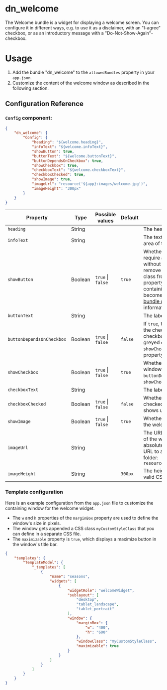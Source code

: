 # dn_welcome

The Welcome bundle is a widget for displaying a welcome screen. You can configure it in different ways, e.g. to use it
as a disclaimer, with an "I-agree" checkbox, or as an introductory message with a "Do-Not-Show-Again"-checkbox.

# Usage

1. Add the bundle "dn_welcome" to the `allowedBundles` property in your `app.json`.
2. Customize the content of the welcome window as described in the following section.

## Configuration Reference

### `Config` component:

```json
{
    "dn_welcome": {
        "Config": {
            "heading": "${welcome.heading}",
            "infoText": "${welcome.infoText}",
            "showButton": true,
            "buttonText": "${welcome.buttonText}",
            "buttonDependsOnCheckbox": true,
            "showCheckbox": true,
            "checkboxText": "${welcome.checkboxText}",
            "checkboxChecked": true,
            "showImage": true,
            "imageUrl": "resource('${app}:images/welcome.jpg')",
            "imageHeight": "300px"
        }
    }
}
```

| Property                  | Type    | Possible values         | Default     | Description                                                                                                                                                                                                                                                                                                                                                                                                                                                                    |
|---------------------------|---------|-------------------------|-------------|--------------------------------------------------------------------------------------------------------------------------------------------------------------------------------------------------------------------------------------------------------------------------------------------------------------------------------------------------------------------------------------------------------------------------------------------------------------------------------|
| `heading`                 | String  |                         |             | The heading shown below the image.                                                                                                                                                                                                                                                                                                                                                                                                                                             |
| `infoText`                | String  |                         |             | The text displayed in the main content area of the window.                                                                                                                                                                                                                                                                                                                                                                                                                     |
| `showButton`              | Boolean | `true` &#124; `false`   | `true`      | Whether to show the button. If you still require a way to close the windo without using the button, you can remove `noTitleBarAndWindowTools` CSS class from the window's `windowClass` property. The window title bar containing a "close" button will then become visible. See the [templates bundle documentation](https://demos.conterra.de/mapapps/resources/jsregistry/root/templates/latest/README.md#b%3Dtemplates%3Bv%3D4.17.0%3Bf%3Dtempla%3B) for more information. |
| `buttonText`              | String  |                         |             | The label of the button.                                                                                                                                                                                                                                                                                                                                                                                                                                                       |
| `buttonDependsOnCheckbox` | Boolean | `true` &#124; `false`   | `false`     | If `true`, the button is only enabled when the checkbox is checked. If the checkbox is not checked, the button is greyed out and cannot be clicked. Note: `showCheckbox` must be `true` for this property to have an effect.
| `showCheckbox`            | Boolean | `true` &#124; `false`   | `true`      | Whether to show the checkbox in the window. Note: The property `buttonDependsOnCheckbox` is ignored, if `showCheckbox` is `false`.                                                                                                                                                                                                                                                                                                                                             |
| `checkboxText`            | String  |                         |             | The label for the checkbox.                                                                                                                                                                                                                                                                                                                                                                                                                                                    |
| `checkboxChecked`         | Boolean | `true` &#124; `false`   | `false`     | Whether the checkbox is already checked when the welcome window shows up.                                                                                                                                                                                                                                                                                                                                                                                                      |
| `showImage`               | Boolean | `true` &#124; `false`   | `true`      | Whether to show an image at the top of the welcome window.                                                                                                                                                                                                                                                                                                                                                                                                                     |
| `imageUrl`                | String  |                         |             | The URL to the image shown at the top of the welcome window. Besides absolute URLs, you can use a relative URL to address an image inside the app folder: `resource('${app}:images/welcome.jpg')`                                                                                                                                                                                                                                                                                                                     |
| `imageHeight`             | String  |                         | ```300px``` | The height of the image defined as a valid CSS dimension string.                                                                                                                                                                                                                                                                                                                                                                                                               |

### Template configuration

Here is an example configuration from the `app.json` file to customize the containing window for the welcome widget.
- The `w` and `h` properties of the `marginBox` property are used to define the window's size in pixels.
- The window gets appended a CSS class `myCustomStyleClass` that you can define in a separate CSS file.
- The `maximizable` property is `true`, which displays a maximize button in the window's title bar.

```json
{
    "templates": {
        "TemplateModel": {
            "_templates": [
                {
                    "name": "seasons",
                    "widgets": [
                        {
                            "widgetRole": "welcomeWidget",
                            "sublayout": [
                                "desktop",
                                "tablet_landscape",
                                "tablet_portrait"
                            ],
                            "window": {
                                "marginBox": {
                                    "w": "400",
                                    "h": "600"
                                },
                                "windowClass": "myCustomStyleClass",
                                "maximizable": true
                            }
                        }
                    ]
                }
            ]
        }
    }
}
```

